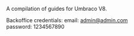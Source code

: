 A compilation of guides for Umbraco V8.

Backoffice credentials:
email: admin@admin.com <br/>
password: 1234567890
